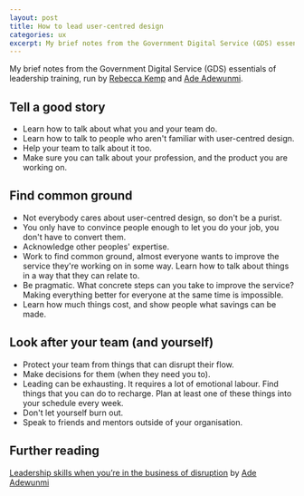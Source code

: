 ```yaml
---
layout: post
title: How to lead user-centred design
categories: ux
excerpt: My brief notes from the Government Digital Service (GDS) essentials of leadership training, run by Rebecca Kemp and Ade Adewunmi.
---
```


<p class="lede">My brief notes from the Government Digital Service (GDS) essentials of leadership training, run by <a href="https://twitter.com/rebeccakemp">Rebecca Kemp</a> and <a href="https://twitter.com/Adewunmi">Ade Adewunmi</a>.</p>

## Tell a good story

- Learn how to talk about what you and your team do.
- Learn how to talk to people who aren't familiar with user-centred design.
- Help your team to talk about it too.
- Make sure you can talk about your profession, and the product you are working on.

## Find common ground

- Not everybody cares about user-centred design, so don't be a purist.
- You only have to convince people enough to let you do your job, you don't have to convert them.
- Acknowledge other peoples' expertise.
- Work to find common ground, almost everyone wants to improve the service they're working on in some way. Learn how to talk about things in a way that they can relate to.
- Be pragmatic. What concrete steps can you take to improve the service? Making everything better for everyone at the same time is impossible.
- Learn how much things cost, and show people what savings can be made.

## Look after your team (and yourself)

- Protect your team from things that can disrupt their flow.
- Make decisions for them (when they need you to).
- Leading can be exhausting. It requires a lot of emotional labour. Find things that you can do to recharge. Plan at least one of these things into your schedule every week.
- Don't let yourself burn out.
- Speak to friends and mentors outside of your organisation.

## Further reading

[Leadership skills when you’re in the business of disruption](https://medium.com/@AdeAdewunmi/leadership-skills-when-youre-in-the-business-of-disruption-d42a465fbf6a) by [Ade Adewunmi](https://twitter.com/Adewunmi)
